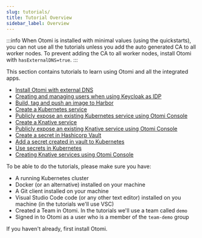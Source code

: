 ```yaml
---
slug: tutorials/
title: Tutorial Overview
sidebar_label: Overview
---
```


:::info When Otomi is installed with minimal values (using the quickstarts), you can not use all the tutorials unless you add the auto generated CA to all worker nodes. To prevent adding the CA to all worker nodes, install Otomi with `hasExternalDNS=true`. :::

This section contains tutorials to learn using Otomi and all the integrated apps.

- [Install Otomi with external DNS](full-install-for-tutorial)
- [Creating and managing users when using Keycloak as IDP](create-keycloak-users)
- [Build, tag and push an image to Harbor](build-tag-push)
- [Create a Kubernetes service](create-k8s-svc)
- [Publicly expose an existing Kubernetes service using Otomi Console](expose-service)
- [Create a Knative service](create-knative-svc)
- [Publicly expose an existing Knative service using Otomi Console](expose-ksvc)
- [Create a secret in Hashicorp Vault](create-secret-vault)
- [Add a secret created in vault to Kubernetes](add-secret)
- [Use secrets in Kubernetes](use-secret)
- [Creating Knative services using Otomi Console](create-ksvc-otomi)

To be able to do the tutorials, please make sure you have:

- A running Kubernetes cluster
- Docker (or an alternative) installed on your machine
- A Git client installed on your machine
- Visual Studio Code code (or any other text editor) installed on you machine (in the tutorials we'll use VSC)
- Created a Team in Otomi. In the tutorials we'll use a team called `demo`
- Signed in to Otomi as a user who is a member of the `team-demo` group

If you haven't already, first install Otomi.
